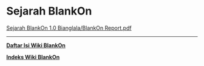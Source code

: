 # Sejarah BlankOn

[Sejarah BlankOn 1.0 Bianglala/BlankOn Report.pdf](http://dev.blankonlinux.or.id/raw-attachment/wiki/Dokumentasi/ArsipSejarah/blankon-report.pdf)


---
[**Daftar Isi Wiki BlankOn**](/DaftarIsi/README.md)
 
[**Indeks Wiki BlankOn**](/Indeks.md)



